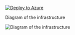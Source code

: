 [![Deploy to Azure](https://aka.ms/deploytoazurebutton)](https://portal.azure.com/#create/Microsoft.Template/uri/https%3A%2F%2Fraw.githubusercontent.com%2FDWBatmanPS%2FBicep_Deployment%2FLab_Deployments%2Fmain%2FNVA_RouteServer_POC%2Fsrc%2Fmain.json)


Diagram of the infrastructure

![Diagram of the infrastructure](diagram.drawio.png)
